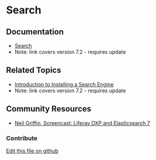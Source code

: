 # Search

## Documentation

* [Search](https://portal.liferay.dev/docs/7-2/user/-/knowledge_base/u/search)
* Note: link covers version 7.2 - requires update

## Related Topics

* [Introduction to Installing a Search Engine](https://help.liferay.com/hc/en-us/articles/360028711092-Introduction-to-Installing-a-Search-Engine)
* Note: link covers version 7.2 - requires update

## Community Resources

* [Neil Griffin, Screencast: Liferay DXP and Elasticsearch 7](https://liferay.dev/blogs/-/blogs/screencast-liferay-dxp-and-elasticsearch-7)

### Contribute

[Edit this file on github](https://github.com/olafk/controlpanel-documentation-docs/blob/master/md/74en/com_liferay_portal_search_admin_web_portlet_SearchAdminPortlet/index-actions.md)

